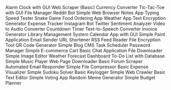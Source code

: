 Alarm Clock with GUI
Web Scraper (Basic)
Currency Converter
Tic-Tac-Toe with GUI
File Manager
Reddit Bot
Simple Web Browser
Notes App
Typing Speed Tester
Snake Game
Food Ordering App
Weather App
Text Encryption Generator
Expense Tracker
Instagram Bot
Twitter Sentiment Analyzer
Video to Audio Converter
Countdown Timer
Text-to-Speech Converter
Invoice Generator
Library Management System
Calendar App with GUI
Simple Paint Application
Email Sender
URL Shortener
RSS Feed Reader
File Encryption Tool
QR Code Generator
Simple Blog CMS
Task Scheduler
Password Manager
Simple E-commerce Cart
Basic Chat Application
File Downloader
Simple Image Editor
Weather Forecast Dashboard
To-Do List with Database
Simple Music Player
Web Page Downloader
Basic Forum Scraper
Automated Email Responder
Simple File Compressor
Basic Expense Visualizer
Simple Sudoku Solver
Basic Keylogger
Simple Web Crawler
Basic Text Editor
Simple Voting App
Random Meme Generator
Simple Budget Planner